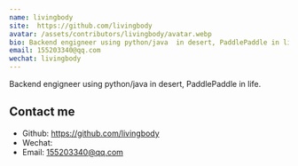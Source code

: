 ```yaml
---
name: livingbody
site:  https://github.com/livingbody
avatar: /assets/contributors/livingbody/avatar.webp
bio: Backend engigneer using python/java  in desert, PaddlePaddle in life.
email: 155203340@qq.com
wechat: livingbody
---
```


Backend engigneer using python/java  in desert, PaddlePaddle in life.

## Contact me

- Github: <https://github.com/livingbody>
- Wechat: <livingbody>
- Email: <155203340@qq.com>
